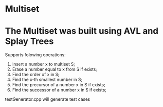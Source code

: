 # Multiset 

# The Multiset was built using AVL and Splay Trees
Supports folowing operations:

1. Insert a number x to multiset S;
2. Erase a number equal to x from S if exists;
3. Find the order of x in S;
4. Find the x-th smallest number in S;
5. Find the precursor of a number x in S if exists;
6. Find the successor of a number x in S if exists;

testGenerator.cpp will generate test cases


